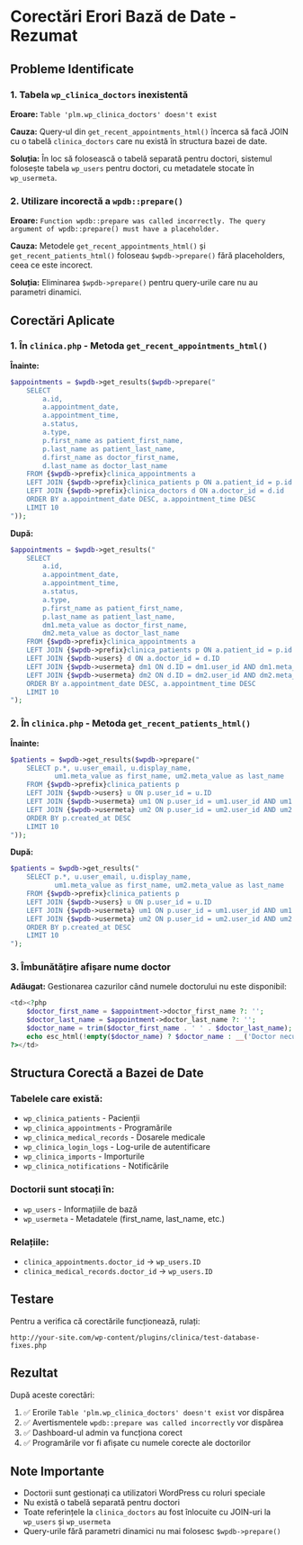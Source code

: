 # Corectări Erori Bază de Date - Rezumat

## Probleme Identificate

### 1. Tabela `wp_clinica_doctors` inexistentă
**Eroare:** `Table 'plm.wp_clinica_doctors' doesn't exist`

**Cauza:** Query-ul din `get_recent_appointments_html()` încerca să facă JOIN cu o tabelă `clinica_doctors` care nu există în structura bazei de date.

**Soluția:** În loc să folosească o tabelă separată pentru doctori, sistemul folosește tabela `wp_users` pentru doctori, cu metadatele stocate în `wp_usermeta`.

### 2. Utilizare incorectă a `wpdb::prepare()`
**Eroare:** `Function wpdb::prepare was called incorrectly. The query argument of wpdb::prepare() must have a placeholder.`

**Cauza:** Metodele `get_recent_appointments_html()` și `get_recent_patients_html()` foloseau `$wpdb->prepare()` fără placeholders, ceea ce este incorect.

**Soluția:** Eliminarea `$wpdb->prepare()` pentru query-urile care nu au parametri dinamici.

## Corectări Aplicate

### 1. În `clinica.php` - Metoda `get_recent_appointments_html()`

**Înainte:**
```php
$appointments = $wpdb->get_results($wpdb->prepare("
    SELECT 
        a.id,
        a.appointment_date,
        a.appointment_time,
        a.status,
        a.type,
        p.first_name as patient_first_name,
        p.last_name as patient_last_name,
        d.first_name as doctor_first_name,
        d.last_name as doctor_last_name
    FROM {$wpdb->prefix}clinica_appointments a
    LEFT JOIN {$wpdb->prefix}clinica_patients p ON a.patient_id = p.id
    LEFT JOIN {$wpdb->prefix}clinica_doctors d ON a.doctor_id = d.id
    ORDER BY a.appointment_date DESC, a.appointment_time DESC
    LIMIT 10
"));
```

**După:**
```php
$appointments = $wpdb->get_results("
    SELECT 
        a.id,
        a.appointment_date,
        a.appointment_time,
        a.status,
        a.type,
        p.first_name as patient_first_name,
        p.last_name as patient_last_name,
        dm1.meta_value as doctor_first_name,
        dm2.meta_value as doctor_last_name
    FROM {$wpdb->prefix}clinica_appointments a
    LEFT JOIN {$wpdb->prefix}clinica_patients p ON a.patient_id = p.id
    LEFT JOIN {$wpdb->users} d ON a.doctor_id = d.ID
    LEFT JOIN {$wpdb->usermeta} dm1 ON d.ID = dm1.user_id AND dm1.meta_key = 'first_name'
    LEFT JOIN {$wpdb->usermeta} dm2 ON d.ID = dm2.user_id AND dm2.meta_key = 'last_name'
    ORDER BY a.appointment_date DESC, a.appointment_time DESC
    LIMIT 10
");
```

### 2. În `clinica.php` - Metoda `get_recent_patients_html()`

**Înainte:**
```php
$patients = $wpdb->get_results($wpdb->prepare("
    SELECT p.*, u.user_email, u.display_name,
           um1.meta_value as first_name, um2.meta_value as last_name
    FROM {$wpdb->prefix}clinica_patients p 
    LEFT JOIN {$wpdb->users} u ON p.user_id = u.ID 
    LEFT JOIN {$wpdb->usermeta} um1 ON p.user_id = um1.user_id AND um1.meta_key = 'first_name'
    LEFT JOIN {$wpdb->usermeta} um2 ON p.user_id = um2.user_id AND um2.meta_key = 'last_name'
    ORDER BY p.created_at DESC
    LIMIT 10
"));
```

**După:**
```php
$patients = $wpdb->get_results("
    SELECT p.*, u.user_email, u.display_name,
           um1.meta_value as first_name, um2.meta_value as last_name
    FROM {$wpdb->prefix}clinica_patients p 
    LEFT JOIN {$wpdb->users} u ON p.user_id = u.ID 
    LEFT JOIN {$wpdb->usermeta} um1 ON p.user_id = um1.user_id AND um1.meta_key = 'first_name'
    LEFT JOIN {$wpdb->usermeta} um2 ON p.user_id = um2.user_id AND um2.meta_key = 'last_name'
    ORDER BY p.created_at DESC
    LIMIT 10
");
```

### 3. Îmbunătățire afișare nume doctor

**Adăugat:** Gestionarea cazurilor când numele doctorului nu este disponibil:

```php
<td><?php 
    $doctor_first_name = $appointment->doctor_first_name ?: '';
    $doctor_last_name = $appointment->doctor_last_name ?: '';
    $doctor_name = trim($doctor_first_name . ' ' . $doctor_last_name);
    echo esc_html(!empty($doctor_name) ? $doctor_name : __('Doctor necunoscut', 'clinica')); 
?></td>
```

## Structura Corectă a Bazei de Date

### Tabelele care există:
- `wp_clinica_patients` - Pacienții
- `wp_clinica_appointments` - Programările
- `wp_clinica_medical_records` - Dosarele medicale
- `wp_clinica_login_logs` - Log-urile de autentificare
- `wp_clinica_imports` - Importurile
- `wp_clinica_notifications` - Notificările

### Doctorii sunt stocați în:
- `wp_users` - Informațiile de bază
- `wp_usermeta` - Metadatele (first_name, last_name, etc.)

### Relațiile:
- `clinica_appointments.doctor_id` → `wp_users.ID`
- `clinica_medical_records.doctor_id` → `wp_users.ID`

## Testare

Pentru a verifica că corectările funcționează, rulați:
```
http://your-site.com/wp-content/plugins/clinica/test-database-fixes.php
```

## Rezultat

După aceste corectări:
1. ✅ Erorile `Table 'plm.wp_clinica_doctors' doesn't exist` vor dispărea
2. ✅ Avertismentele `wpdb::prepare was called incorrectly` vor dispărea
3. ✅ Dashboard-ul admin va funcționa corect
4. ✅ Programările vor fi afișate cu numele corecte ale doctorilor

## Note Importante

- Doctorii sunt gestionați ca utilizatori WordPress cu roluri speciale
- Nu există o tabelă separată pentru doctori
- Toate referințele la `clinica_doctors` au fost înlocuite cu JOIN-uri la `wp_users` și `wp_usermeta`
- Query-urile fără parametri dinamici nu mai folosesc `$wpdb->prepare()` 